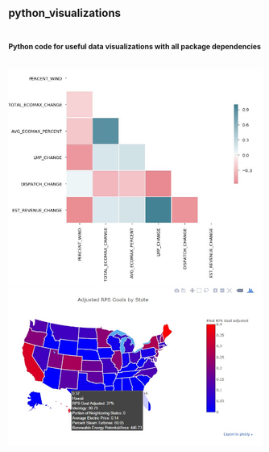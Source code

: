 ## python_visualizations <br> <br>
#### Python code for useful data visualizations with all package dependencies <br> <br>
![alt text](https://github.com/maria-brun/python_visualizations/blob/master/Heatmap%20example.JPG "Heatmap Example")
![alt text](https://github.com/maria-brun/python_visualizations/blob/master/RPS%20Map.jpg "Interactive US Map Example")